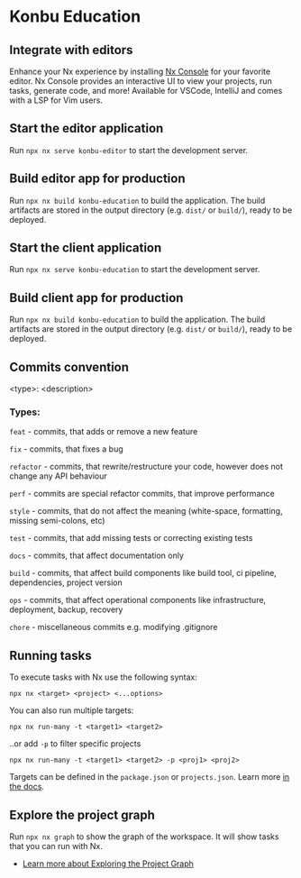 # Konbu Education

## Integrate with editors

Enhance your Nx experience by installing [Nx Console](https://nx.dev/nx-console) for your favorite editor. Nx Console
provides an interactive UI to view your projects, run tasks, generate code, and more! Available for VSCode, IntelliJ and
comes with a LSP for Vim users.

## Start the editor application

Run `npx nx serve konbu-editor` to start the development server.

## Build editor app for production

Run `npx nx build konbu-education` to build the application. The build artifacts are stored in the output directory (e.g. `dist/` or `build/`), ready to be deployed.

## Start the client application

Run `npx nx serve konbu-education` to start the development server.

## Build client app for production

Run `npx nx build konbu-education` to build the application. The build artifacts are stored in the output directory (e.g. `dist/` or `build/`), ready to be deployed.

## Commits convention

&lt;type&gt;: &lt;description&gt;

### Types:

`feat` - commits, that adds or remove a new feature

`fix` - commits, that fixes a bug

`refactor` - commits, that rewrite/restructure your code, however does not change any API behaviour

`perf` - commits are special refactor commits, that improve performance

`style` - commits, that do not affect the meaning (white-space, formatting, missing semi-colons, etc)

`test` - commits, that add missing tests or correcting existing tests

`docs` - commits, that affect documentation only

`build` - commits, that affect build components like build tool, ci pipeline, dependencies, project version

`ops` - commits, that affect operational components like infrastructure, deployment, backup, recovery

`chore` - miscellaneous commits e.g. modifying .gitignore

## Running tasks

To execute tasks with Nx use the following syntax:

```
npx nx <target> <project> <...options>
```

You can also run multiple targets:

```
npx nx run-many -t <target1> <target2>
```

..or add `-p` to filter specific projects

```
npx nx run-many -t <target1> <target2> -p <proj1> <proj2>
```

Targets can be defined in the `package.json` or `projects.json`. Learn more [in the docs](https://nx.dev/features/run-tasks).

## Explore the project graph

Run `npx nx graph` to show the graph of the workspace.
It will show tasks that you can run with Nx.

- [Learn more about Exploring the Project Graph](https://nx.dev/core-features/explore-graph)
